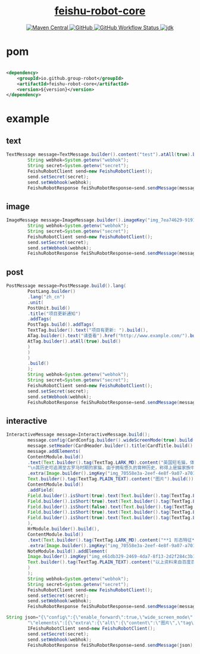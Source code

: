 <h1 align="center"><a href="https://github.com/group-robot/java-feishu-robot" target="_blank">feishu-robot-core</a></h1>
<p align="center">
<a href="https://search.maven.org/artifact/io.github.group-robot/feishu-robot-core">
<img alt="Maven Central" src="https://img.shields.io/maven-central/v/io.github.group-robot/feishu-robot-core?style=flat-square">
</a>
<a href="https://github.com/group-robot/java-feishu-robot/blob/master/LICENSE">
<img alt="GitHub" src="https://img.shields.io/github/license/group-robot/java-feishu-robot?style=flat-square">
</a>
<a href="https://github.com/group-robot/java-feishu-robot/actions">
<img alt="GitHub Workflow Status" src="https://img.shields.io/github/actions/workflow/status/group-robot/java-feishu-robot/release.yml?style=flat-square">
</a>
<a href="https://www.oracle.com/java/technologies/javase-downloads.html">
<img alt="jdk" src="https://img.shields.io/badge/jdk-8%2B-green?style=flat-square">
</a>
</p>

# pom

```xml

<dependency>
    <groupId>io.github.group-robot</groupId>
    <artifactId>feishu-robot-core</artifactId>
    <version>${version}</version>
</dependency>
```

# example

## text

```java
TextMessage message=TextMessage.builder().content("test").atAll(true).build();
        String webhok=System.getenv("webhok");
        String secret=System.getenv("secret");
        FeishuRobotClient send=new FeishuRobotClient();
        send.setSecret(secret);
        send.setWebhook(webhok);
        FeishuRobotResponse feiShuRobotResponse=send.sendMessage(message)
```

## image

```java
ImageMessage message=ImageMessage.builder().imageKey("img_7ea74629-9191-4176-998c-2e603c9c5e8g").build();
        String webhok=System.getenv("webhok");
        String secret=System.getenv("secret");
        FeishuRobotClient send=new FeishuRobotClient();
        send.setSecret(secret);
        send.setWebhook(webhok);
        FeishuRobotResponse feiShuRobotResponse=send.sendMessage(message);
```

## post

```java
PostMessage message=PostMessage.build().lang(
        PostLang.builder()
        .lang("zh_cn")
        .unit(
        PostUnit.build()
        .title("项目更新通知")
        .addTags(
        PostTags.build().addTags(
        TextTag.builder().text("项目有更新: ").build(),
        ATag.builder().text("请查看").href("http://www.example.com/").build(),
        AtTag.builder().atAll(true).build()
        )
        )
        )
        .build()
        );
        String webhok=System.getenv("webhok");
        String secret=System.getenv("secret");
        FeishuRobotClient send=new FeishuRobotClient();
        send.setSecret(secret);
        send.setWebhook(webhok);
        FeishuRobotResponse feiShuRobotResponse=send.sendMessage(message);
```

## interactive

```java
InteractiveMessage message=InteractiveMessage.build();
        message.config(CardConfig.builder().wideScreenMode(true).build());
        message.setHeader(CardHeader.builder().title(CardTitle.build().content("\uD83D\uDC08 英国短毛猫")).template("indigo").build());
        message.addElements(
        ContentModule.build()
        .text(Text.builder().tag(TextTag.LARK_MD).content("英国短毛猫，体形圆胖，四肢短粗发达，毛短而密，头大脸圆，对人友善。 "+
        "\n其历史可追溯至古罗马时期的家猫，由于拥有悠久的育种历史，称得上是猫家族中的典范。").build())
        .extra(Image.builder().imgKey("img_70558e3a-2eef-4e8f-9a07-a701c165431g").alt(
        Text.builder().tag(TextTag.PLAIN_TEXT).content("图片").build()).build()),
        ContentModule.build()
        .addField(
        Field.builder().isShort(true).text(Text.builder().tag(TextTag.LARK_MD).content("**中文学名：**\n英国短毛猫").build()).build(),
        Field.builder().isShort(true).text(Text.builder().tag(TextTag.LARK_MD).content("**拉丁学名：**\nFelinae").build()).build(),
        Field.builder().isShort(false).text(Text.builder().tag(TextTag.LARK_MD).content(" ").build()).build(),
        Field.builder().isShort(true).text(Text.builder().tag(TextTag.LARK_MD).content("**体形：**\n圆胖").build()).build(),
        Field.builder().isShort(true).text(Text.builder().tag(TextTag.LARK_MD).content("**被毛：**\n短而浓密、俗称地毯毛").build()).build()
        ),
        HrModule.builder().build(),
        ContentModule.build()
        .text(Text.builder().tag(TextTag.LARK_MD).content("**1 形态特征**\n\n 🔵 外形：身体厚实，胸部饱满宽阔，腿部粗壮，爪子浑圆，尾巴的根部粗壮，尾尖钝圆。\n\n🔵 毛色：共有十五种品种被承认，其中最著名的是蓝色系的英国短毛猫。 ").build())
        .extra(Image.builder().imgKey("img_70558e3a-2eef-4e8f-9a07-a701c165431g").alt(Text.builder().tag(TextTag.PLAIN_TEXT).content("图片").build()).build()),
        NoteModule.build().addElement(
        Image.builder().imgKey("img_e61db329-2469-4da7-8f13-2d2f284c3b1g").alt(Text.builder().tag(TextTag.PLAIN_TEXT).content("图片").build()).build(),
        Text.builder().tag(TextTag.PLAIN_TEXT).content("以上资料来自百度百科").build()
        )
        );
        String webhok=System.getenv("webhok");
        String secret=System.getenv("secret");
        FeishuRobotClient send=new FeishuRobotClient();
        send.setSecret(secret);
        send.setWebhook(webhok);
        FeishuRobotResponse feiShuRobotResponse=send.sendMessage(message);
```

```java
String json="{\"config\":{\"enable_forward\":true,\"wide_screen_mode\":true},"+
        "\"elements\":[{\"extra\":{\"alt\":{\"content\":\"图片\",\"tag\":\"plain_text\"},\"compact_width\":false,\"img_key\":\"img_1cad0e51-26f6-492a-8280-a47057b09a0g\",\"mode\":\"crop_center\",\"preview\":true,\"tag\":\"img\"},\"fields\":null,\"tag\":\"div\",\"text\":{\"content\":\"英国短毛猫，体形圆胖，四肢短粗发达，毛短而密，头大脸圆，对人友善。 \\n其历史可追溯至古罗马时期的家猫，由于拥有悠久的育种历史，称得上是猫家族中的典范。\",\"tag\":\"lark_md\"}},{\"fields\":[{\"is_short\":true,\"text\":{\"content\":\"**中文学名：**\\n英国短毛猫\",\"tag\":\"lark_md\"}},{\"is_short\":true,\"text\":{\"content\":\"**拉丁学名：**\\nFelinae\",\"tag\":\"lark_md\"}},{\"is_short\":false,\"text\":{\"content\":\"\",\"tag\":\"lark_md\"}},{\"is_short\":true,\"text\":{\"content\":\"**体形：**\\n圆胖\",\"tag\":\"lark_md\"}},{\"is_short\":true,\"text\":{\"content\":\"**被毛：**\\n短而浓密、俗称地毯毛\",\"tag\":\"lark_md\"}}],\"tag\":\"div\"},{\"tag\":\"hr\"},{\"extra\":{\"alt\":{\"content\":\"图片\",\"tag\":\"plain_text\"},\"compact_width\":false,\"img_key\":\"img_70558e3a-2eef-4e8f-9a07-a701c165431g\",\"mode\":\"crop_center\",\"preview\":true,\"tag\":\"img\"},\"fields\":null,\"tag\":\"div\",\"text\":{\"content\":\"**1 形态特征**\\n\\n \uD83D\uDD35 外形：身体厚实，胸部饱满宽阔，腿部粗壮，爪子浑圆，尾巴的根部粗壮，尾尖钝圆。\\n\\n\uD83D\uDD35 毛色：共有十五种品种被承认，其中最著名的是蓝色系的英国短毛猫。 \",\"tag\":\"lark_md\"}},{\"elements\":[{\"alt\":{\"content\":\"图片\",\"tag\":\"plain_text\"},\"compact_width\":false,\"img_key\":\"img_7ea74629-9191-4176-998c-2e603c9c5e8g\",\"mode\":\"crop_center\",\"preview\":true,\"tag\":\"img\"},{\"content\":\"以上资料来自百度百科\",\"tag\":\"plain_text\"}],\"tag\":\"note\"}],\"header\":{\"template\":\"indigo\",\"title\":{\"content\":\"\uD83D\uDC08 英国短毛猫\",\"tag\":\"plain_text\"}}}";
        IFeishuRobotClient send=new FeishuRobotClient();
        send.setSecret(secret);
        send.setWebhook(webhok);
        FeishuRobotResponse feiShuRobotResponse=send.sendMessage(json);
```